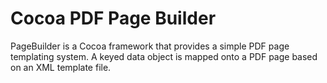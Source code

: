 Cocoa PDF Page Builder
======================

PageBuilder is a Cocoa framework that provides a simple PDF page templating system. A keyed data object is mapped onto a PDF page based on an XML template file.

